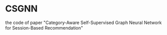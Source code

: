 # CSGNN
the code of paper "Category-Aware Self-Supervised Graph Neural Network for Session-Based Recommendation"
